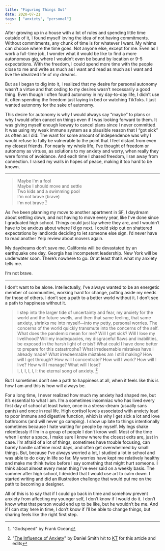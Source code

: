 ```yaml
---
title: "Figuring Things Out"
date: 2020-07-21
tags: [ "anxiety", "personal"]
---
```


After growing up in a house with a lot of rules and spending little time outside of it, I found myself loving the idea of not having commitments. Without commitments, any chunk of time is for whatever I want. My whims can choose where the time goes. Not anyone else, except for me. Even as I work a full-time job, I wonder what it would be like to find a more autonomous gig, where I wouldn’t even be bound by location or 9-5 expectations. With the freedom, I could spend more time with the people close to me and write as much as I want and read as much as I want and live the idealized life of my dreams.

But as I began to dig into it, I realized that my desire for personal autonomy wasn’t a virtue and that ceding to my desires wasn’t necessarily a good thing. Even though I often found autonomy in my day-to-day life, I didn’t use it, often spending the freedom just laying in bed or watching TikToks. I just wanted autonomy for the sake of autonomy.

This desire for autonomy is why I would always say “maybe” to plans or why I would often cancel on things even if I was looking forward to them. It was giving myself enough leeway to cancel plans since I never committed. It was using my weak immune system as a plausible reason that I “got sick” as often as I did. The want for some amount of independence was why I would refuse to fully be vulnerable to the point that I feel distant from even my closest friends. For nearly my whole life, I’ve thought of freedom or autonomy as virtues, as solutions to my anxiety and worry, when really they were forms of avoidance. And each time I chased freedom, I ran away from connection. I raised my walls in hopes of peace, making it too hard to be known.

----
> Maybe I'm a fool  
> Maybe I should move and settle  
> Two kids and a swimming pool  
> I'm not brave (brave)  
> I'm not brave   [^1]

[^1]: "Godspeed" by Frank Ocean

As I’ve been planning my move to another apartment in SF, I daydream about settling down, and not having to move every year, like I’ve done since I graduated high school. Things could just lay where they are, and I wouldn’t have to be anxious about where I’d go next. I could skip out on shattered expectations by landlords deciding to let someone else sign. I’d never have to read another Yelp review about movers again.

My daydreams don’t save me. California will be devastated by an earthquake one day. Georgia has incompetent leadership. New York will be underwater soon. There’s nowhere to go. Or at least that’s what my anxiety tells me.

I’m not brave.

----
I don’t want to be alone. Intellectually, I’ve always wanted to be an energetic member of communities, working hard for change, putting aside my needs for those of others. I don’t see a path to a better world without it. I don’t see a path to happiness without it. 

> I step into the larger tide of uncertainty and fear, my anxiety for the world and the future swells, and then that same feeling, that same anxiety, shrinks me into myself—into my petty, personal worries. The concerns of the world quickly transmute into the concerns of the self. What does the pandemic mean for me? Will I get sick? Will I lose my livelihood? Will my inadequacies, my disgraceful flaws and inabilities, be exposed in the harsh light of crisis? What could I have done better to prepare for this catastrophe? What irredeemable mistakes have I already made? What irredeemable mistakes am I still making? How will I get through? How will I concentrate? How will I work? How will I live? How will I manage? What will I lose?    
> I, I, I, I, I, I: the eternal song of anxiety. [^2]    




[^2]: "[The Influence of Anxiety](https://nplusonemag.com/online-only/online-only/the-influence-of-anxiety/)" by Daniel Smith h/t to [KT](https://twitter.com/katiewav) for this article and edits

But I sometimes don’t see a path to happiness at all, when it feels like this is how I am and this is how will always be. 

For a long time, I never realized how much my anxiety had shaped me, but it’s essential to what I am. I’m a sometimes insomniac who has lived every first day of school at least twice, once in a stress-dream (usually sans pants) and once in real life. High cortisol levels associated with anxiety lead to poor immune and digestive function, which is why I get sick a lot and love bathrooms (and will never go camping). I show up late to things intentionally sometimes because I hate waiting for people by myself. My legs shake relentlessly if I’m in a group of people I don’t know well. Most of the time when I enter a space, I make sure I know where the closest exits are, just in case. I’m afraid of a lot of things, sometimes have trouble focusing, can barely handle caffeine most days, and often get overwhelmed by small things. But, because I’ve always worried a lot, I studied a lot in school and was able to do okay in life so far. My worries have kept me relatively healthy and make me think twice before I say something that might hurt someone. I think about almost every mean thing I’ve ever said on a weekly basis. The summer after high school, I decided that I would use art to calm down. I started writing and did an illustration challenge that would put me on the path to becoming a designer. 

All of this is to say that if I could go back in time and somehow prevent anxiety from affecting my younger self, I don’t know if I would do it. I don’t know what that person would end up to be like, but he wouldn’t be me. And if I can stay here in time, I don’t know if I’ll be able to change things, but sharing feels like the right first step.